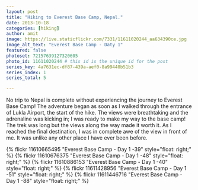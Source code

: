 ```yaml
---
layout: post
title: "Hiking to Everest Base Camp, Nepal."
date: 2013-10-18
categories: [hiking]
author: amit
image: https://live.staticflickr.com/7331/11611020244_aa634390ce.jpg
image_alt_text: "Everest Base Camp - Daty 1"
featured: false
photoset: 72157639127320605
photo_id: 11611020244 # this id is the unique id for the post
series_key: 4a7631ec-df87-439a-aef0-8a99440b51b3
series_index: 1
series_total: 5

---
```



No trip to Nepal is complete without experiencing the journey to Everest Base Camp! The adventure began as soon as I walked through the entrance of Lukla Airport, the start of the hike. The views were breathtaking and the adrenaline was kicking in; I was ready to make my way to the base camp! The trek was long but the views along the way made it worth it. As I reached the final destination, I was in complete awe of the view in front of me. It was unlike any other place I have ever been before.

{% flickr 11610665495 "Everest Base Camp - Day 1 -39" style="float: right;"
 %}
{% flickr 11610676375 "Everest Base Camp - Day 1 -48" style="float: right;"
 %}
{% flickr 11610886153 "Everest Base Camp - Day 1 -40" style="float: right;"
 %}
{% flickr 11611428956 "Everest Base Camp - Day 1 -51" style="float: right;"
 %}
{% flickr 11611446716 "Everest Base Camp - Day 1 -88" style="float: right;"
 %}

